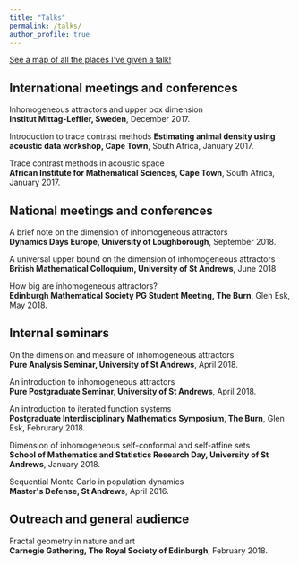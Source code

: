 ```yaml
---
title: "Talks"
permalink: /talks/
author_profile: true
---
```


[See a map of all the places I've given a talk!](https://stuartburrell.github.io/stuartburrell/talkmap.html)

## International meetings and conferences
Inhomogeneous attractors and upper box dimension  
**Institut Mittag-Leffler, Sweden**, December 2017.  

Introduction to trace contrast methods
**Estimating animal density using acoustic data workshop, Cape Town**, South Africa, January 2017.    

Trace contrast methods in acoustic space  
**African Institute for Mathematical Sciences, Cape Town**, South Africa, January 2017.  

## National meetings and conferences
A brief note on the dimension of inhomogeneous attractors  
**Dynamics Days Europe, University of Loughborough**, September 2018.  

A universal upper bound on the dimension of inhomogeneous attractors  
**British Mathematical Colloquium, University of St Andrews**, June 2018  

How big are inhomogeneous attractors?  
**Edinburgh Mathematical Society PG Student Meeting, The Burn**, Glen Esk, May 2018.  

## Internal seminars
On the dimension and measure of inhomogeneous attractors  
**Pure Analysis Seminar, University of St Andrews**, April 2018.  

An introduction to inhomogeneous attractors  
**Pure Postgraduate Seminar, University of St Andrews**, April 2018.

An introduction to iterated function systems  
**Postgraduate Interdisciplinary Mathematics Symposium, The Burn**, Glen Esk, Februrary 2018.  

Dimension of inhomogeneous self-conformal and self-affine sets  
**School of Mathematics and Statistics Research Day, University of St Andrews**, January 2018.  

Sequential Monte Carlo in population dynamics  
**Master's Defense, St Andrews**, April 2016.

## Outreach and general audience
Fractal geometry in nature and art  
**Carnegie Gathering, The Royal Society of Edinburgh**, February 2018.  
